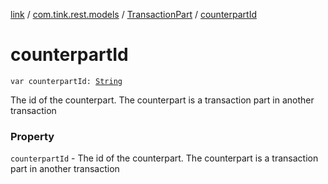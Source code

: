 [link](../../index.md) / [com.tink.rest.models](../index.md) / [TransactionPart](index.md) / [counterpartId](./counterpart-id.md)

# counterpartId

`var counterpartId: `[`String`](https://kotlinlang.org/api/latest/jvm/stdlib/kotlin/-string/index.html)

The id of the counterpart. The counterpart is a transaction part in another transaction

### Property

`counterpartId` - The id of the counterpart. The counterpart is a transaction part in another transaction
